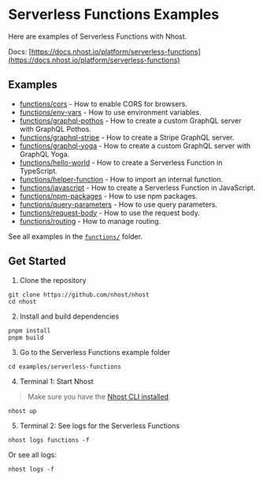 # Serverless Functions Examples

Here are examples of Serverless Functions with Nhost.

Docs: [https://docs.nhost.io/platform/serverless-functions](https://docs.nhost.io/platform/serverless-functions)

## Examples

- [functions/cors](./functions/cors/index.ts) - How to enable CORS for browsers.
- [functions/env-vars](./functions/env-vars/index.ts) - How to use environment variables.
- [functions/graphql-pothos](./functions/graphql-pothos/index.ts) - How to create a custom GraphQL server with GraphQL Pothos.
- [functions/graphql-stripe](./functions/graphql-stripe/index.ts) - How to create a Stripe GraphQL server.
- [functions/graphql-yoga](./functions/graphql-yoga/index.ts) - How to create a custom GraphQL server with GraphQL Yoga.
- [functions/hello-world](./functions/hello-world/index.ts) - How to create a Serverless Function in TypeScript.
- [functions/helper-function](./functions/helper-function/index.ts) - How to import an internal function.
- [functions/javascript](./functions/javascript/index.ts) - How to create a Serverless Function in JavaScript.
- [functions/npm-packages](./functions/npm-packages/index.ts) - How to use npm packages.
- [functions/query-parameters](./functions/query-parameters/index.ts) - How to use query parameters.
- [functions/request-body](./functions/request-body/index.ts) - How to use the request body.
- [functions/routing](./functions/routing/index.ts) - How to manage routing.

See all examples in the [`functions/`](./functions/) folder.

## Get Started

1. Clone the repository

```
git clone https://github.com/nhost/nhost
cd nhost
```

2. Install and build dependencies

```
pnpm install
pnpm build
```

3. Go to the Serverless Functions example folder

```
cd examples/serverless-functions
```

4. Terminal 1: Start Nhost

> Make sure you have the [Nhost CLI installed](https://docs.nhost.io/platform/cli/local-development).

```
nhost up
```

5. Terminal 2: See logs for the Serverless Functions

```
nhost logs functions -f
```

Or see all logs:

```
nhost logs -f
```
